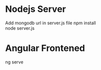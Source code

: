 

# Nodejs Server
Add mongodb url in server.js file
npm install </br>
node server.js </br>

# Angular Frontened 
ng serve
